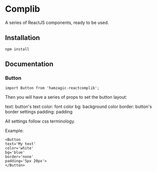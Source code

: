 # Complib

A series of ReactJS components, ready to be used.

## Installation

`npm install`

## Documentation

### Button
```
import Button from 'hamzagic-reactcomplib';
```
Then you will have a series of props to set the button layout:

text: button's text
color: font color
bg: background color
border: button's border settings
padding: padding

All settings follow css terminology.

Example:

```
<Button
text='My text'
color='white'
bg='blue'
border='none'
padding='5px 20px'>
</Button>
```
